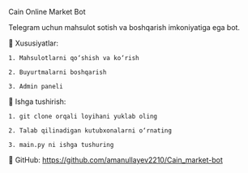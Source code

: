 Cain Online Market Bot

Telegram uchun mahsulot sotish va boshqarish imkoniyatiga ega bot.

📌 Xususiyatlar:

    1. Mahsulotlarni qo‘shish va ko‘rish
    
    2. Buyurtmalarni boshqarish
    
    3. Admin paneli


🚀 Ishga tushirish:

    1. git clone orqali loyihani yuklab oling
    
    2. Talab qilinadigan kutubxonalarni o‘rnating
    
    3. main.py ni ishga tushuring

🔗 GitHub: https://github.com/amanullayev2210/Cain_market-bot
